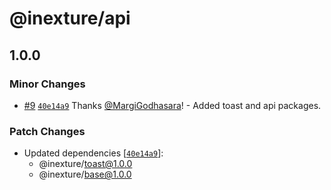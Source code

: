 # @inexture/api

## 1.0.0

### Minor Changes

- [#9](https://github.com/inexture-solutions/inxui/pull/9) [`40e14a9`](https://github.com/inexture-solutions/inxui/commit/40e14a966b7b02eab90d2226503c34cc17d4aced) Thanks [@MargiGodhasara](https://github.com/MargiGodhasara)! - Added toast and api packages.

### Patch Changes

- Updated dependencies [[`40e14a9`](https://github.com/inexture-solutions/inxui/commit/40e14a966b7b02eab90d2226503c34cc17d4aced)]:
  - @inexture/toast@1.0.0
  - @inexture/base@1.0.0

